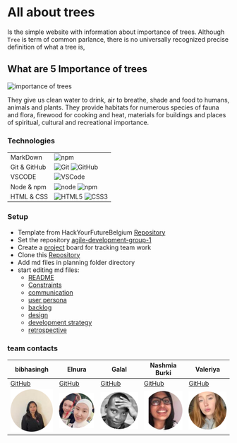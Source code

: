 # All about trees

Is the simple website with information about importance of trees. Although
`Tree` is term of common parlance, there is no universally recognized precise
definition of what a tree is,

## What are 5 Importance of trees

![importance of trees](https://assignmentpoint.com/wp-content/uploads/2019/06/Importance-of-Trees.jpg)

They give us clean water to drink, air to breathe, shade and food to humans,
animals and plants. They provide habitats for numerous species of fauna and
flora, firewood for cooking and heat, materials for buildings and places of
spiritual, cultural and recreational importance.

### Technologies

|              |                                                                                                                                                                                                         |
| ------------ | ------------------------------------------------------------------------------------------------------------------------------------------------------------------------------------------------------- |
| MarkDown     | ![npm](https://img.shields.io/badge/-MarkDown-black?style=flat-circule&logo=markdown&logoColor=white)                                                                                                   |
| Git & GitHub | ![Git](https://img.shields.io/badge/-Git-%23F05032?style=flat-square&logo=git&logoColor=%23ffffff) ![GitHub](https://img.shields.io/badge/-Github-ffffff?style=flat-square&logo=github&logoColor=black) |
| VSCODE       | ![VSCode](https://img.shields.io/badge/-VSCode-%23007ACC?style=flat-square&logo=visual-studio-code)                                                                                                     |
| Node & npm   | ![node](https://img.shields.io/badge/-node-js%23CC6699?style=flat-square&logo=node-js&logoColor=ffffff) ![npm](https://img.shields.io/badge/-npm-white?style=flat-circule&logo=npm&logoColor=white)     |
| HTML & CSS   | ![HTML5](https://img.shields.io/badge/-HTML5-%23E44D27?style=flat-square&logo=html5&logoColor=ffffff) ![CSS3](https://img.shields.io/badge/-CSS3-%231572B6?style=flat-square&logo=css3)                 |

### Setup

- Template from HackYourFutureBelgium
  [Repository](https://github.com/HackYourFutureBelgium/template-html-css)
- Set the repository
  [agile-development-group-1](https://github.com/HYF-Class19/agile-development-group-1)
- Create a [project](https://github.com/orgs/HYF-Class19/projects/8) board for
  tracking team work
- Clone this
  [Repository](https://github.com/HYF-Class19/agile-development-group-1)
- Add md files in planning folder directory
- start editing md files:
  - [README](/planning/README.md)
  - [Constraints](/planning/constraints.md)
  - [communication](/planning/communication-plan.md)
  - [user persona](/planning/user-personas.md)
  - [backlog](/planning/backlog.md)
  - [design](/planning/design.md)
  - [development strategy](/planning/development-strategy.md)
  - [retrospective](/planning/retrospective.md)

### team contacts

| bibhasingh                              | Elnura                              | Galal                                    | Nashmia Burki                         | Valeriya                                 |
| --------------------------------------- | ----------------------------------- | ---------------------------------------- | ------------------------------------- | ---------------------------------------- |
| [GitHub](https://github.com/bibhasingh) | [GitHub](https://github.com/Elya88) | [GitHub](https://github.com/galalkoro98) | [GitHub](https://github.com/nashmiab) | [GitHub](https://github.com/V-Valkiriya) |
| ![bibhasingh](/images/bibhasingh.png)   | ![Elnura](/images/elnura.png)       | ![Galal](/images/galal.png)              | ![nashmia](/images/nashmia.png)       | ![valeriya](/images/Valeriya.png)        |
